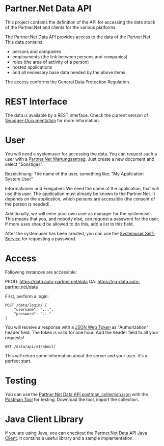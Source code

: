 # Partner.&#78;et Data API

This project contains the definition of the API for accessing the data stock of the Partner.&#78;et and clients for the various platforms.

The Partner.&#78;et Data API provides access to the data of the Partner.&#78;et. This data contains:

* persons and companies
* employments (the link between persons and companies)
* roles (the area of activity of a person)
* hosted applications
* and all necessary base data needed by the above items

The access conforms the General Data Protection Regulation.

# REST Interface

The data is available by a REST interface. Check the current version of [Swagger-Documentation](https://data.auto-partner.net/data/swagger-ui.html) for more information.

# User

You will need a systemuser for accessing the data. You can request such a user with a [Partner.Net Wartungsantrag](https://www.auto-partner.net/portal/at/thirdparty?directlink=MN_MAINT_PROP). Just create a new document and select "Sonstiges".

Bezeichnung: The name of the user, something like: "My Application System User"

Informationen und Freigaben: We need the name of the application, that will use this user. The application must already be known to the Partner.&#78;et. It depends on the application, which persons are accessible (the consent of the person is needed).

Additionally, we will enter your own user as manager for the systemuser. This means that you, and nobody else, can request a password for the user. If more uses should be allowed to do this, add a list to this field.

After the systemuser has been created, you can use the [Systemuser Self-Service](https://www.auto-partner.net/portal/at/thirdparty?directlink=MN_SYSTEMU_SELF) for requesting a password.

# Access

Following instances are accessible:

PROD: https://data.auto-partner.net/data
QA: https://qa-data.auto-partner.net/data

First, perform a login:

```
POST /data/login/ {
	"username": "...",
	"password": "..."
}
```

You will receive a response with a [JSON Web Token](https://jwt.io/) as "Authorization" header field. The token is valid for one hour. Add the header field to all your requests!

```
GET /data/api/v1/about/
```

This will return some information about the server and your user. It's a perfect start.

# Testing

You can use the [Partner.&#78;et Data API.postman_collection.json](https://raw.githubusercontent.com/porscheinformatik/pnet-data-api/master/src/postman/Partner.Net%20Data%20API.postman_collection.json) with the [Postman Tool](https://www.getpostman.com/) for testing. Download the tool, import the collection.

# Java Client Library

If you are using Java, you can checkout the [Partner.&#78;et Data API Java Client](https://github.com/porscheinformatik/pnet-data-api/tree/master/pnet-data-api-java). It contains a useful library and a sample implementation.

